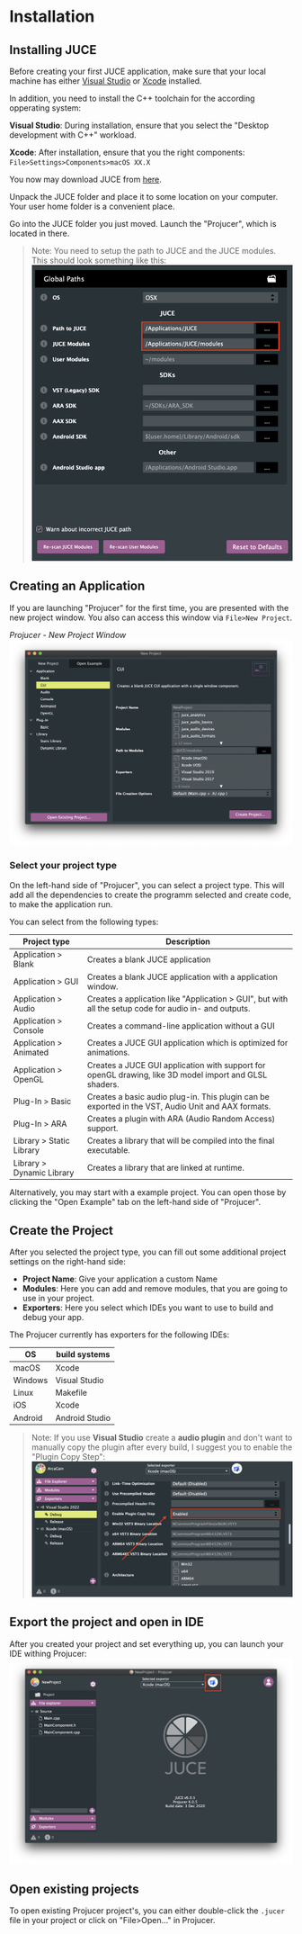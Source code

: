 # Installation

## Installing JUCE
Before creating your first JUCE application, make sure that your local machine has either [Visual Studio](https://visualstudio.microsoft.com/) or [Xcode](https://developer.apple.com/xcode/) installed.

In addition, you need to install the C++ toolchain for the according opperating system:

**Visual Studio**: During installation, ensure that you select the "Desktop development with C++" workload.

**Xcode**: After installation, ensure that you the right components: `File>Settings>Components>macOS XX.X`

You now may download JUCE from [here](https://juce.com/download/).


Unpack the JUCE folder and place it to some location on your computer. Your user home folder is a convenient place.

Go into the JUCE folder you just moved. Launch the "Projucer", which is located in there.

>Note: You need to setup the path to JUCE and the JUCE modules. This should look something like this:
>![Global Paths screenshot](images/global_paths_screenshot.png)


## Creating an Application
If you are launching "Projucer" for the first time, you are presented with the new project window. You also can access this window via `File>New Project`.

*Projucer - New Project Window*
![New Project screenshot](images/new_project_screenshot.png)

### Select your project type
On the left-hand side of "Projucer", you can select a project type. This will add all the dependencies to create the programm selected and create code, to make the application run.

You can select from the following types:

| Project type | Description |
| --- | --- |
| Application > Blank | Creates a blank JUCE application |
| Application > GUI | Creates a blank JUCE application with a application window. |
| Application > Audio | Creates a application like "Application > GUI", but with all the setup code for audio in- and outputs. |
| Application > Console | Creates a command-line application without a GUI |
| Application > Animated | Creates a JUCE GUI application which is optimized for animations. |
| Application > OpenGL | Creates a JUCE GUI application with support for openGL drawing, like 3D model import and GLSL shaders. |
| Plug-In > Basic | Creates a basic audio plug-in. This plugin can be exported in the VST, Audio Unit and AAX formats. |
| Plug-In > ARA | Creates a plugin with ARA (Audio Random Access) support. |
| Library > Static Library | Creates a library that will be compiled into the final executable. |
| Library > Dynamic Library | Creates a library that are linked at runtime. |

Alternatively, you may start with a example project. You can open those by clicking the "Open Example" tab on the left-hand side of "Projucer".

## Create the Project
After you selected the project type, you can fill out some additional project settings on the right-hand side:
- **Project Name**: Give your application a custom Name
- **Modules**: Here you can add and remove modules, that you are going to use in your project.
- **Exporters**: Here you select which IDEs you want to use to build and debug your app.

The Projucer currently has exporters for the following IDEs:

| OS | build systems |
| --- | --- |
| macOS | Xcode |
| Windows | Visual Studio |
| Linux | Makefile |
| iOS | Xcode |
| Android | Android Studio |

>Note: If you use **Visual Studio** create a **audio plugin** and don't want to manually copy the plugin after every build, I suggest you to enable the "Plugin Copy Step":
>![Plugin Copy Step Screenshot](images/plugin_copy_step_screenshot.png)


## Export the project and open in IDE
After you created your project and set everything up, you can launch your IDE withing Projucer:
![Export in IDE screenshot](images/export_in_ide_screenshot.png)


## Open existing projects
To open existing Projucer project's, you can either double-click the `.jucer` file in your project or click on "File>Open..." in Projucer.